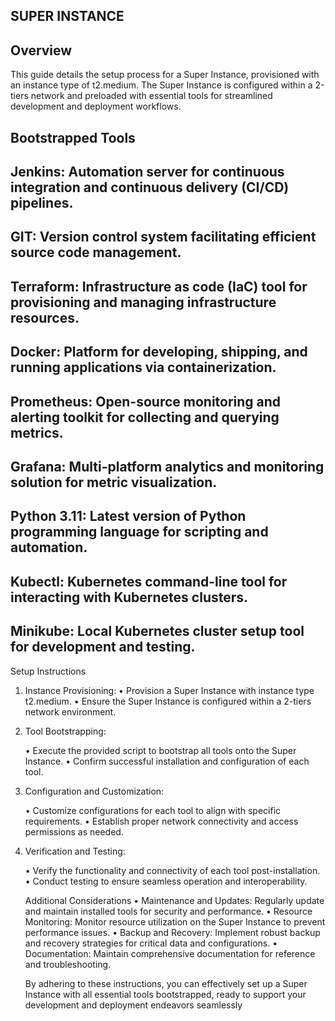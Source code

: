 ## SUPER INSTANCE

## Overview

This guide details the setup process for a Super Instance, provisioned with an instance type of t2.medium. The Super Instance is configured within a 2-tiers network and preloaded with essential tools for streamlined development and deployment workflows.

## Bootstrapped Tools

## Jenkins: Automation server for continuous integration and continuous delivery (CI/CD) pipelines.

## GIT: Version control system facilitating efficient source code management.

## Terraform: Infrastructure as code (IaC) tool for provisioning and managing infrastructure resources.

## Docker: Platform for developing, shipping, and running applications via containerization.

## Prometheus: Open-source monitoring and alerting toolkit for collecting and querying metrics.

## Grafana: Multi-platform analytics and monitoring solution for metric visualization.

## Python 3.11: Latest version of Python programming language for scripting and automation.

## Kubectl: Kubernetes command-line tool for interacting with Kubernetes clusters.

## Minikube: Local Kubernetes cluster setup tool for development and testing.

Setup Instructions
1.	Instance Provisioning:
    •	Provision a Super Instance with instance type t2.medium.
    •	Ensure the Super Instance is configured within a 2-tiers network environment.

2.	Tool Bootstrapping:

    • Execute the provided script to bootstrap all tools onto the Super Instance.
    •	Confirm successful installation and configuration of each tool.

3.	Configuration and Customization:

    •	Customize configurations for each tool to align with specific requirements.
    •	Establish proper network connectivity and access permissions as needed.

4.	Verification and Testing:

    •	Verify the functionality and connectivity of each tool post-installation.
    •	Conduct testing to ensure seamless operation and interoperability.

    Additional Considerations
    •	Maintenance and Updates: Regularly update and maintain installed tools for 
      security and performance.
    •	Resource Monitoring: Monitor resource utilization on the Super Instance to 
      prevent performance issues.
    •	Backup and Recovery: Implement robust backup and recovery strategies for critical 
      data and configurations.
    •	Documentation: Maintain comprehensive documentation for reference and 
      troubleshooting.

    By adhering to these instructions, you can effectively set up a Super Instance with     all essential tools bootstrapped, ready to support your development and deployment 
    endeavors seamlessly


